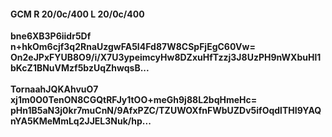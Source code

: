 #### GCM R 20/0c/400 L 20/0c/400
**bne6XB3P6iidr5Df**<br/>**n+hkOm6cjf3q2RnaUzgwFA5I4Fd87W8CSpFjEgC60Vw=**<br/>**On2eJPxFYUB8O9/i/X7U3ypeimcyHw8DZxuHfTzzj3J8UzPH9nWXbuHl1bKcZ1BNuVMzf5bzUqZhwqsB...**<br/><br/>
**TornaahJQKAhvuO7**<br/>**xj1m0O0TenON8CGQtRFJy1tOO+meGh9j88L2bqHmeHc=**<br/>**pHn1B5aN3j0kr7muCnN/9AfxPZC/TZUWOXfnFWbUZDv5ifOqdlTHI9YAQnYA5KMeMmLq2JJEL3Nuk/hp...**